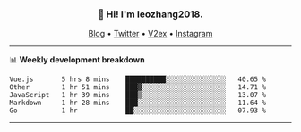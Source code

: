 <h3 align="center">👋 Hi! I'm leozhang2018.</h3>
<p align="center">
  <a href="https://code.leozhang2018.me">Blog</a> •
  <a href="https://twitter.com/leozhang2018">Twitter</a> •
  <a href="https://www.v2ex.com/member/leozhang">V2ex</a> •
  <a href="https://www.instagram.com/leozhanghere">Instagram</a>
</p>

-------

📊 **Weekly development breakdown**
<!--START_SECTION:waka-->
```text
Vue.js       5 hrs 8 mins    ██████████░░░░░░░░░░░░░░░   40.65 % 
Other        1 hr 51 mins    ███▓░░░░░░░░░░░░░░░░░░░░░   14.71 % 
JavaScript   1 hr 39 mins    ███▒░░░░░░░░░░░░░░░░░░░░░   13.07 % 
Markdown     1 hr 28 mins    ███░░░░░░░░░░░░░░░░░░░░░░   11.64 % 
Go           1 hr            ██░░░░░░░░░░░░░░░░░░░░░░░   07.93 % 
```
<!--END_SECTION:waka-->
-------
